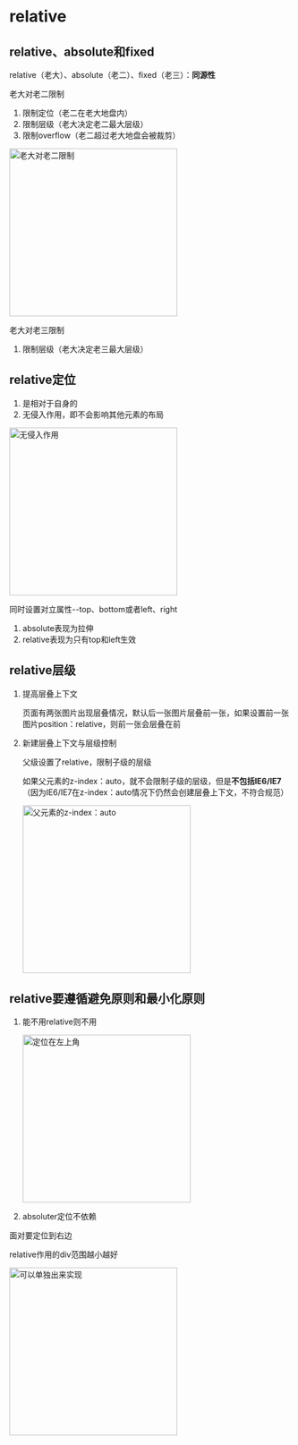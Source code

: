 # relative
## relative、absolute和fixed
relative（老大）、absolute（老二）、fixed（老三）：**同源性**

老大对老二限制

1. 限制定位（老二在老大地盘内）
2. 限制层级（老大决定老二最大层级）
3. 限制overflow（老二超过老大地盘会被裁剪）

<img src="http://img.mukewang.com/585fd9430001824112800720.jpg" alt="老大对老二限制" title="老大对老二限制" width="300"/>

老大对老三限制

1. 限制层级（老大决定老三最大层级）

## relative定位

1. 是相对于自身的
2. 无侵入作用，即不会影响其他元素的布局

<img src="http://img.mukewang.com/585fdafc00018fb012800720.jpg" alt="无侵入作用" title="无侵入作用" width="300"/>

同时设置对立属性--top、bottom或者left、right

1. absolute表现为拉伸
2. relative表现为只有top和left生效

## relative层级

1. 提高层叠上下文

	页面有两张图片出现层叠情况，默认后一张图片层叠前一张，如果设置前一张图片position：relative，则前一张会层叠在前

2. 新建层叠上下文与层级控制

	父级设置了relative，限制子级的层级

	如果父元素的z-index：auto，就不会限制子级的层级，但是**不包括IE6/IE7**（因为IE6/IE7在z-index：auto情况下仍然会创建层叠上下文，不符合规范）

	<img src="http://img.mukewang.com/585fdbd100012ea012800720.jpg" alt="父元素的z-index：auto" title="父元素的z-index：auto" width="300"/>

## relative要遵循避免原则和最小化原则

1. 能不用relative则不用

	<img src="http://img.mukewang.com/585fdca7000161e512800720.jpg" alt="定位在左上角" title="定位在左上角" width="300"/>

2. absoluter定位不依赖

面对要定位到右边

relative作用的div范围越小越好

<img src="http://img.mukewang.com/585fdf050001f9cf12800720.jpg" alt="可以单独出来实现" title="可以单独出来实现" width="300"/>